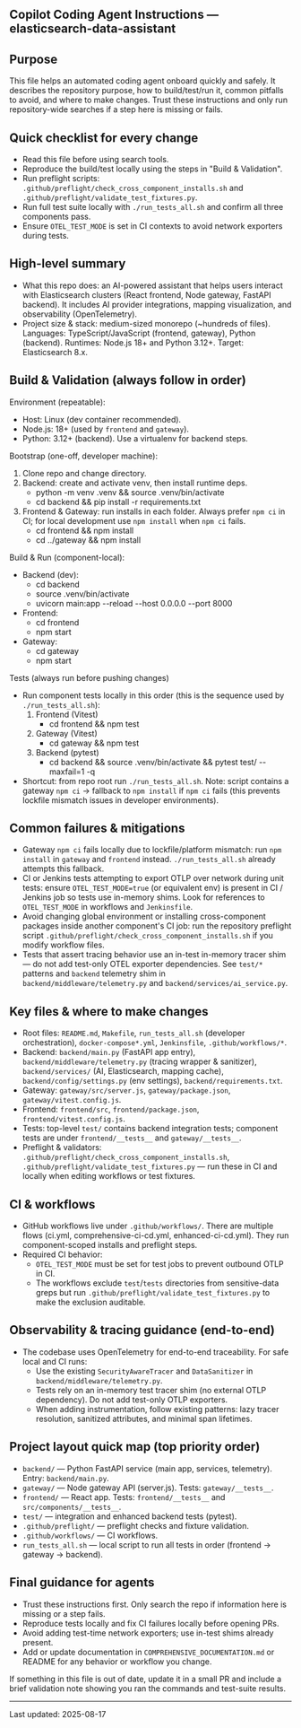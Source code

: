 ## Copilot Coding Agent Instructions — elasticsearch-data-assistant

Purpose
-------
This file helps an automated coding agent onboard quickly and safely. It describes the repository purpose, how to build/test/run it, common pitfalls to avoid, and where to make changes. Trust these instructions and only run repository-wide searches if a step here is missing or fails.

Quick checklist for every change
------------------------------
- Read this file before using search tools.
- Reproduce the build/test locally using the steps in "Build & Validation".
- Run preflight scripts: `.github/preflight/check_cross_component_installs.sh` and `.github/preflight/validate_test_fixtures.py`.
- Run full test suite locally with `./run_tests_all.sh` and confirm all three components pass.
- Ensure `OTEL_TEST_MODE` is set in CI contexts to avoid network exporters during tests.

High-level summary
------------------
- What this repo does: an AI-powered assistant that helps users interact with Elasticsearch clusters (React frontend, Node gateway, FastAPI backend). It includes AI provider integrations, mapping visualization, and observability (OpenTelemetry).
- Project size & stack: medium-sized monorepo (~hundreds of files). Languages: TypeScript/JavaScript (frontend, gateway), Python (backend). Runtimes: Node.js 18+ and Python 3.12+. Target: Elasticsearch 8.x.

Build & Validation (always follow in order)
-----------------------------------------
Environment (repeatable):
- Host: Linux (dev container recommended).
- Node.js: 18+ (used by `frontend` and `gateway`).
- Python: 3.12+ (backend). Use a virtualenv for backend steps.

Bootstrap (one-off, developer machine):
1. Clone repo and change directory.
2. Backend: create and activate venv, then install runtime deps.
   - python -m venv .venv && source .venv/bin/activate
   - cd backend && pip install -r requirements.txt
3. Frontend & Gateway: run installs in each folder. Always prefer `npm ci` in CI; for local development use `npm install` when `npm ci` fails.
   - cd frontend && npm install
   - cd ../gateway && npm install

Build & Run (component-local):
- Backend (dev):
  - cd backend
  - source .venv/bin/activate
  - uvicorn main:app --reload --host 0.0.0.0 --port 8000
- Frontend:
  - cd frontend
  - npm start
- Gateway:
  - cd gateway
  - npm start

Tests (always run before pushing changes)
- Run component tests locally in this order (this is the sequence used by `./run_tests_all.sh`):
  1. Frontend (Vitest)
     - cd frontend && npm test
  2. Gateway (Vitest)
     - cd gateway && npm test
  3. Backend (pytest)
     - cd backend && source .venv/bin/activate && pytest test/ --maxfail=1 -q
- Shortcut: from repo root run `./run_tests_all.sh`. Note: script contains a gateway `npm ci` → fallback to `npm install` if `npm ci` fails (this prevents lockfile mismatch issues in developer environments).

Common failures & mitigations
-----------------------------
- Gateway `npm ci` fails locally due to lockfile/platform mismatch: run `npm install` in `gateway` and `frontend` instead. `./run_tests_all.sh` already attempts this fallback.
- CI or Jenkins tests attempting to export OTLP over network during unit tests: ensure `OTEL_TEST_MODE=true` (or equivalent env) is present in CI / Jenkins job so tests use in-memory shims. Look for references to `OTEL_TEST_MODE` in workflows and `Jenkinsfile`.
- Avoid changing global environment or installing cross-component packages inside another component's CI job: run the repository preflight script `.github/preflight/check_cross_component_installs.sh` if you modify workflow files.
- Tests that assert tracing behavior use an in-test in-memory tracer shim — do not add test-only OTEL exporter dependencies. See `test/*` patterns and `backend` telemetry shim in `backend/middleware/telemetry.py` and `backend/services/ai_service.py`.

Key files & where to make changes
---------------------------------
- Root files: `README.md`, `Makefile`, `run_tests_all.sh` (developer orchestration), `docker-compose*.yml`, `Jenkinsfile`, `.github/workflows/*`.
- Backend: `backend/main.py` (FastAPI app entry), `backend/middleware/telemetry.py` (tracing wrapper & sanitizer), `backend/services/` (AI, Elasticsearch, mapping cache), `backend/config/settings.py` (env settings), `backend/requirements.txt`.
- Gateway: `gateway/src/server.js`, `gateway/package.json`, `gateway/vitest.config.js`.
- Frontend: `frontend/src`, `frontend/package.json`, `frontend/vitest.config.js`.
- Tests: top-level `test/` contains backend integration tests; component tests are under `frontend/__tests__` and `gateway/__tests__`.
- Preflight & validators: `.github/preflight/check_cross_component_installs.sh`, `.github/preflight/validate_test_fixtures.py` — run these in CI and locally when editing workflows or test fixtures.

CI & workflows
---------------
- GitHub workflows live under `.github/workflows/`. There are multiple flows (ci.yml, comprehensive-ci-cd.yml, enhanced-ci-cd.yml). They run component-scoped installs and preflight steps.
- Required CI behavior:
  - `OTEL_TEST_MODE` must be set for test jobs to prevent outbound OTLP in CI.
  - The workflows exclude `test`/`tests` directories from sensitive-data greps but run `.github/preflight/validate_test_fixtures.py` to make the exclusion auditable.

Observability & tracing guidance (end-to-end)
--------------------------------------------
- The codebase uses OpenTelemetry for end-to-end traceability. For safe local and CI runs:
  - Use the existing `SecurityAwareTracer` and `DataSanitizer` in `backend/middleware/telemetry.py`.
  - Tests rely on an in-memory test tracer shim (no external OTLP dependency). Do not add test-only OTLP exporters.
  - When adding instrumentation, follow existing patterns: lazy tracer resolution, sanitized attributes, and minimal span lifetimes.

Project layout quick map (top priority order)
--------------------------------------------
- `backend/` — Python FastAPI service (main app, services, telemetry). Entry: `backend/main.py`.
- `gateway/` — Node gateway API (server.js). Tests: `gateway/__tests__`.
- `frontend/` — React app. Tests: `frontend/__tests__` and `src/components/__tests__`.
- `test/` — integration and enhanced backend tests (pytest).
- `.github/preflight/` — preflight checks and fixture validation.
- `.github/workflows/` — CI workflows.
- `run_tests_all.sh` — local script to run all tests in order (frontend → gateway → backend).

Final guidance for agents
------------------------
- Trust these instructions first. Only search the repo if information here is missing or a step fails.
- Reproduce tests locally and fix CI failures locally before opening PRs.
- Avoid adding test-time network exporters; use in-test shims already present.
- Add or update documentation in `COMPREHENSIVE_DOCUMENTATION.md` or README for any behavior or workflow you change.

If something in this file is out of date, update it in a small PR and include a brief validation note showing you ran the commands and test-suite results.

---
Last updated: 2025-08-17
